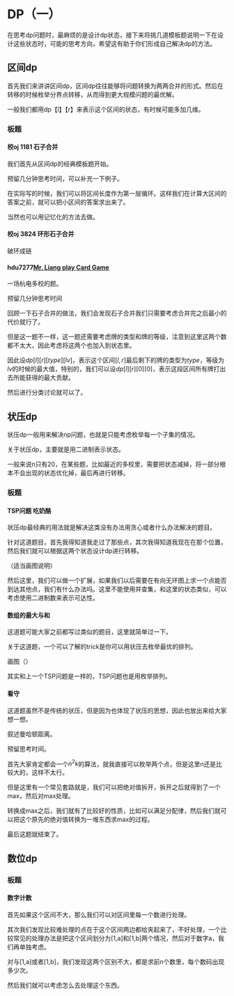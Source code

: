 # DP（一）

在思考dp问题时，最麻烦的是设计dp状态，接下来将挑几道模板题说明一下在设计这些状态时，可能的思考方向，希望这有助于你们形成自己解决dp的方法。

## 区间dp

首先我们来讲讲区间dp，区间dp往往能够将问题转换为两两合并的形式。然后在转移的时候枚举分界点转移，从而得到更大规模问题的最优解。

一般我们都用dp【l】【r】来表示这个区间的状态，有时候可能多加几维。

### 板题

#### 校oj 1181 石子合并

我们首先从区间dp的经典模板题开始。

预留几分钟思考时间，可以补充一下例子。

在实际写的时候，我们可以将区间长度作为第一层循环。这样我们在计算大区间的答案之前，就可以把小区间的答案求出来了。

当然也可以用记忆化的方法去做。

#### 校oj 3824 环形石子合并

破环成链

#### hdu7277[Mr. Liang play Card Game](https://vjudge.net.cn/contest/642626#problem/C)

一场杭电多校的题。

预留几分钟思考时间

回顾一下石子合并的做法，我们会发现石子合并我们只需要考虑合并完之后最小的代价就行了。

但是这一题不一样，这一题还需要考虑牌的类型和牌的等级，注意到这里这两个数都不太大，因此考虑将这两个也加入到状态里。

因此设$dp[l][r][type][lv]$，表示这个区间$[l,r]$最后剩下的牌的类型为$type$，等级为$lv$的时候的最大值，特别的，我们可以设$dp[l][r][0][0]$，表示这段区间所有牌打出去所能获得的最大贡献。

然后进行分类讨论就可以了。

## 状压dp

状压dp一般用来解决np问题，也就是只能考虑枚举每一个子集的情况。

关于状压dp，主要就是用二进制表示状态。

一般来说n只有20，在某些题，比如最近的多校里，需要把状态减掉，将一部分根本不会出现的状态优化掉，最后再进行转移。

### 板题

#### TSP问题 吃奶酪

状压dp最经典的用法就是解决这类没有办法用贪心或者什么办法解决的题目。

针对这道题目，首先我得知道我走过了那些点，其次我得知道我现在在那个位置，然后我们就可以根据这两个状态设计dp进行转移。

（适当画图说明）

然后这里，我们可以做一个扩展，如果我们以后需要在有向无环图上求一个点能否到达其他点，我们有什么办法吗。这里不能使用并查集，和这里的状态类似，可以考虑使用二进制数来表示可达性。

#### 数组的最大与和

这道题可能大家之前都写过类似的题目，这里就简单过一下。

关于这道题，一个可以了解的trick是你可以用状压去枚举最优的排列。

画图（）

其实和上一个TSP问题是一样的，TSP问题也是用枚举排列。

#### 看守

这道题虽然不是传统的状压，但是因为也体现了状压的思想，因此也放出来给大家想一想。

叙述曼哈顿距离。

预留思考时间。

首先大家肯定都会一个$n^2k$的算法，就我直接可以枚举两个点，但是这里n还是比较大的，这样不太行。

但是这里有一个常见套路就是，我们可以把绝对值拆开，拆开之后就得到了一个max，然后对max处理。

转换成max之后，我们就有了比较好的性质，比如可以满足分配律，然后我们就可以把这个原先的绝对值转换为一堆东西求max的过程。

最后这题就结束了。



## 数位dp

### 板题

#### 数字计数

首先如果这个区间不大，那么我们可以对区间里每一个数进行处理。

其次我们发现比较难处理的点在于这个区间两边都给夹起来了，不好处理，一个比较常见的处理办法是把这个区间划分为[1,a]和[1,b]两个情况，然后对于数字a，我们再单独考虑。

对与[1,a]或者[1,b]，我们发现这两个区别不大，都是求前n个数里，每个数码出现多少次。

然后我们就可以考虑怎么去处理这个东西。

